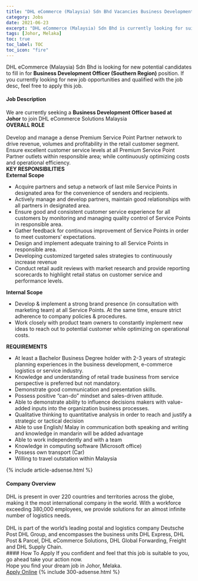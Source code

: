 ```yaml
---
title: "DHL eCommerce (Malaysia) Sdn Bhd Vacancies Business Development Officer (Southern Region)" 
category: Jobs 
date: 2021-06-23 
excerpt: "DHL eCommerce (Malaysia) Sdn Bhd is currently looking for suitable person to fill in the Business Development Officer (Southern Region) which based in Johor, Melaka" 
tags: [Johor, Melaka] 
toc: true 
toc_label: TOC 
toc_icon: "fire" 
--- 
```


<p>DHL eCommerce (Malaysia) Sdn Bhd is looking for new potential candidates to fill in for <b>Business Development Officer (Southern Region)</b> position. If you currently looking for new job opportunities and qualified with the job desc, feel free to apply this job.
</p><div><div><h4>Job Description</h4></div><div><div><span><div><div><div>We are currently seeking a <strong>Business Development Officer based at Johor</strong>&#160;to join DHL eCommerce Solutions&#160;Malaysia</div></div><div><strong>OVERALL ROLE</strong><br><br>Develop and manage a dense Premium Service Point Partner network to drive revenue, volumes and profitability in the retail customer segment. Ensure excellent customer service levels at all Premium Service Point Partner outlets within responsible area; while continuously optimizing costs and operational efficiency.</div><div><strong>KEY RESPONSIBILITIES</strong><div><strong>External Scope</strong></div><ul><li>Acquire partners and setup a network of last mile Service Points in designated area for the convenience of senders and recipients.</li><li>Actively manage and develop partners, maintain good relationships with all partners in designated area.</li><li>Ensure good and consistent customer service experience for all customers by monitoring and managing quality control of Service Points in responsible area.</li><li>Gather feedback for continuous improvement of Service Points in order to meet customers&#8217; expectations.</li><li>Design and implement adequate training to all Service Points in responsible area.</li><li>Developing customized targeted sales strategies to continuously increase revenue</li><li>Conduct retail audit reviews with market research and provide reporting scorecards to highlight retail status on customer service and performance levels.</li></ul><div><strong>Internal Scope</strong><ul><li>Develop &amp; implement a strong brand presence (in consultation with marketing team) at all Service Points. At the same time, ensure strict adherence to company policies &amp; procedures.</li><li>Work closely with product team owners to constantly implement new ideas to reach out to potential customer while optimizing on operational costs.</li></ul><div><strong>REQUIREMENTS</strong><ul><li>At least a Bachelor Business Degree holder with 2-3 years of strategic planning experiences in the business development, e-commerce logistics or service industry.</li><li>Knowledge and understanding of retail trade business from service perspective is preferred but not mandatory.</li><li>Demonstrate good communication and presentation skills.</li><li>Possess positive &#8220;can-do&#8221; mindset and sales-driven attitude.</li><li>Able to demonstrate ability to influence decisions makers with value-added inputs into the organization business processes.</li><li>Qualitative thinking to quantitative analysis in order to reach and justify a strategic or tactical decision</li><li>Able to use English/ Malay in communication both speaking and writing and knowledge in mandarin will be added advantage</li><li>Able to work independently and with a team</li><li>Knowledge in computing software (Microsoft office)</li><li>Possess own transport (Car)</li><li>Willing to travel outstation within Malaysia</li></ul></div></div></div></div></span></div></div></div> 
{% include article-adsense.html %} 
<div><div><h4>Company Overview</h4></div><div><div><span><div><div>
	DHL is present in over 220 countries and territories across the globe, making it the most international company in the world. With a workforce exceeding 380,000 employees, we provide solutions for an almost infinite number of logistics needs.&#160;<br>
<br>
	DHL is part of the world&#8217;s leading postal and logistics company Deutsche Post DHL Group, and encompasses the business units DHL Express, DHL Post &amp; Parcel, DHL eCommerce Solutions, DHL Global Forwarding, Freight and DHL Supply Chain.</div></div></span></div></div></div> 
#### How To Apply 
If you confident and feel that this job is suitable to you, go ahead take your action now. <br/> 
Hope you find your dream job in Johor, Melaka. <br/> 
<a href="https://www.jobstreet.com.my/en/job/business-development-officer-southern-region-4597169?jobId=jobstreet-my-job-4597169&" class="btn btn--info" target="_blank" rel="nofollow noopenner">Apply Online</a> 
{% include 300-adsense.html %} 